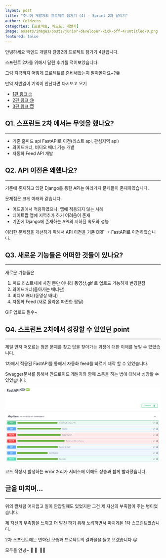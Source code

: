 ```yaml
---
layout: post
title: "주니어 개발자의 프로젝트 참가기 (4) - Sprint 2차 달리기"
author: Coldzero
categories: [프로젝트, 킥오프, 개발자]
image: assets/images/posts/junior-developer-kick-off-4/untitled-0.png
featured: false
---
```


안녕하세요 백엔드 개발자 찬영2의 프로젝트 참가기 4탄입니다.

스프린트 2차를 위해서 달린 후기를 적어보았습니다.

그럼 지금까지 어떻게 프로젝트를 준비해왔는지 알아볼까요~?😜

만약 저번일이 기억이 안난다면 다시보고 오기

- [1편 링크 🙄](https://blog.datepop.co.kr/junior-developer-kick-off/)
- [2편 링크 😘](https://blog.datepop.co.kr/junior-developer-kick-off-2/)
- [3편 링크 😇](https://blog.datepop.co.kr/junior-developer-kick-off-3/)

## Q1. 스프린트 2차 에서는 무엇을 했나요?

---

- 기존 홈피드 api FastAPI로 이전(리스트 api, 관심지역 api)
- 와이드배너, 비디오 배너 기능 개발
- 자동화 Feed API 개발

## Q2. API 이전은 왜했나요?

---

기존에 존재하고 있던 Django를 통한 API는 여러가지 문제들이 존재하였습니다.

문제점은 크게 아래와 같습니다.

- 어드민에서 적용하였으나, 앱에 적용되지 않는 사례
- 데이트팝 맵에 지역추가 하기 어려움이 존재
- 기존에 Django에 존재하는 API의 저하된 속도와 성능

이러한 문제점을 개선하기 위해서 API 이전을 기존 DRF → FastAPI로 이전하였습니다.

## Q3. 새로운 기능들은 어떠한 것들이 있나요?

---

새로운 기능들은

1. 피드 리스트내에 사진 뿐만 아니라 동영상,gif 로 업로드 가능하게 변경한점
2. 와이드배너(돌아가는 배너판)
3. 비디오 배너(동영상 배너)
4. 자동화 Feed (새로 올라온 따끈한 팝딜)

GIF 업로드 필수~

## Q4. 스프린트 2차에서 성장할 수 있었던 point

---

제일 먼저 떠오르는 점은 문제를 찾고 답을 찾아가는 과정에 대한 이해를 높일 수 있었습니다.

1차에서 적응된 FastAPI를 통해서 자동화 feed를 빠르게 제작 할 수 있었습니다.

Swagger문서를 통해서 안드로이드 개발자와 함께 소통을 하는 법에 대해서 성장할 수 있었습니다.

![Untitled](/assets/images/posts/junior-developer-kick-off-4/untitled-1.png)

코드 작성시 발생하는 error 처리가 서비스에 이해도 상승과 함께 빨라졌습니다.

## 글을 마치며…

---

위의 짤처럼 어지럽고 일이 안잡힐때도 있었지만 그건 제 자신의 부족함이 주는 병이었습니다.

제 자신의 부족함을 느끼고 더 발전 하기 위해 노려하면서 마치게된 1차 스프린트였습니다.

2차 스프린트에는 변화된 모습과 프로젝트의 결과물을 들고 오겠습니다.😜

모두들 안녕~ 🥹 🤩  🙌🏻
